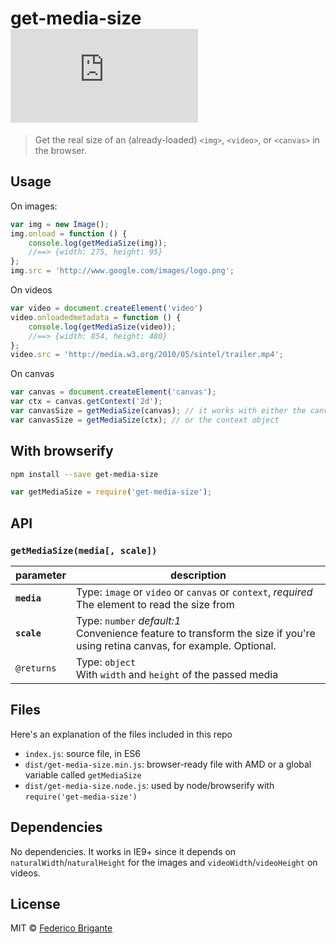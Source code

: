 # get-media-size [![module gzipped size](https://badge-size.herokuapp.com/bfred-it/get-media-size/master/dist/get-media-size.node.min.js?compression=gzip)](https://github.com/bfred-it/get-media-size/blob/master/dist/get-media-size.min.js)

> Get the real size of an (already-loaded) `<img>`, `<video>`, or `<canvas>` in the browser.

## Usage

On images:

```js
var img = new Image();
img.onload = function () {
	console.log(getMediaSize(img));
	//==> {width: 275, height: 95}
};
img.src = 'http://www.google.com/images/logo.png';
```

On videos

```js
var video = document.createElement('video')
video.onloadedmetadata = function () {
	console.log(getMediaSize(video));
	//==> {width: 854, height: 480}
};
video.src = 'http://media.w3.org/2010/05/sintel/trailer.mp4';
```

On canvas

```js
var canvas = document.createElement('canvas');
var ctx = canvas.getContext('2d');
var canvasSize = getMediaSize(canvas); // it works with either the canvas element
var canvasSize = getMediaSize(ctx); // or the context object
```

## With browserify

```sh
npm install --save get-media-size
```

```js
var getMediaSize = require('get-media-size');
```

## API

### `getMediaSize(media[, scale])`

parameter | description
--- | ---
**`media`** | Type: `image` or `video` or `canvas` or `context`, *required* <br> The element to read the size from
**`scale`** | Type: `number`  *default:1* <br> Convenience feature to transform the size if you're using retina canvas, for example. Optional.
`@returns` | Type: `object` <br>With `width` and `height` of the passed media
 
## Files

Here's an explanation of the files included in this repo

* `index.js`: source file, in ES6
* `dist/get-media-size.min.js`: browser-ready file with AMD or a global variable called `getMediaSize`
* `dist/get-media-size.node.js`: used by node/browserify with `require('get-media-size')`

## Dependencies

No dependencies. It works in IE9+ since it depends on `naturalWidth`/`naturalHeight` for the images and `videoWidth`/`videoHeight` on videos.

## License

MIT © [Federico Brigante](http://twitter.com/bfred_it)
